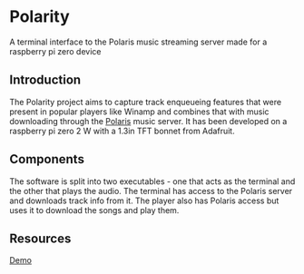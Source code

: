 # Polarity
A terminal interface to the Polaris music streaming server made for a raspberry pi zero device

## Introduction
The Polarity project aims to capture track enqueueing features that were present in popular players like Winamp and combines that with music downloading through the [Polaris](https://github.com/agersant/polaris) music server. It has been developed on a raspberry pi zero 2 W with a 1.3in TFT bonnet from Adafruit.

## Components
The software is split into two executables - one that acts as the terminal and the other that plays the audio. The terminal has access to the Polaris server and downloads track info from it. The player also has Polaris access but uses it to download the songs and play them.

## Resources
[Demo](https://www.youtube.com/watch?v=HmmpZukn4Zg)

